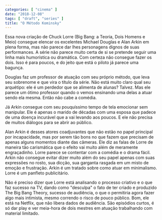 ```yaml
---
categories: [ "cinema" ]
date: "2018-12-08"
tags: [ "draft", "series" ]
title: "O Método Kominsky"
---
```

Essa nova criação de Chuck Lorre (Big Bang: a Teoria, Dois Homens e
Meio) consegue elencar os excelentes Michael Douglas e Alan Arkin em plena
forma, mas não parece dar lhes personagens dignos de suas performances. A
série não parece muito certa de si se pretende seguir uma linha mais
humorística ou dramática. Com certeza não consegue fazer os dois. Isso
é para poucos, e do jeito que está o piloto já parece uma bagunça.

Douglas faz um professor de atuação com seu próprio método, que leva
seu sobrenome e que vira o título da série. Não está muito claro qual
seu arquétipo: ele é um perdedor que se alimenta de alunas? Talvez. Mas
ele parece um ótimo professor quando o vemos ensinando uma delas a
atuar sendo ela mesma. Então não cabe a comédia.

Já Arkin consegue com seu pouquíssimo tempo de tela emocionar sem
manipular. Ele é apenas o marido de décadas com uma esposa que padece de
uma doença incurável que a vai levando aos poucos. E ele não precisa
de muitos diálogos para se abrir ao público.

Alan Arkin é desses atores coadjuvantes que não estão no papel
principal por incapacidade, mas por serem tão bons no que fazem que
precisam de apenas alguns momentos diante das câmeras. Ele diz as falas
de Lorre de maneira tão carismática que o efeito vai muito além de
meramente engraçadinho. Lorre parece se contentar com a comédia e o
drama fácil. Arkin não consegue evitar dizer muito além do seu papel
apenas com suas expressões no rosto, sua dicção, sua garganta rasgada
em um misto de emoção e frustração. Arkin é um tratado sobre como
atuar em minimalismo. Lorre é um panfleto publicitário.

Não é preciso dizer que Lorre está analisando o processo criativo e
o que faz sucesso na TV, dando como "desculpa" o fato de ter criado
e produzido The Big Bang Theory, sucesso de audiência, o que o
permitiria agora fazer algo mais intimista, mesmo correndo o risco de
pouco público. Bom, ele está na Netflix, que não libera dados de
audiência. São episódios curtos, é só dar play e ver meia-hora de
dois mestres em atuação trabalhando com material limitado.
